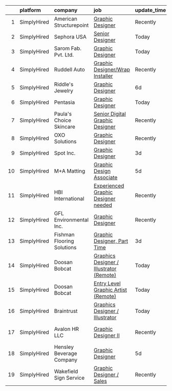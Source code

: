 

|    | platform    | company                    | job                                                                                                                                                   | update_time   | location                 |
|---:|:------------|:---------------------------|:------------------------------------------------------------------------------------------------------------------------------------------------------|:--------------|:-------------------------|
|  1 | SimplyHired | American Structurepoint    | [Graphic Designer](https://www.simplyhired.com/job/d5oEDTmd8ddvnkPUsMxhgO3hejHj_lT1yn78R3CCKG2Rnopc5685PA?q=graphic+designer)                         | Recently      | Indianapolis, IN         |
|  2 | SimplyHired | Sephora USA                | [Senior Designer](https://www.simplyhired.com/job/RAnXB8s82HAC5o8esF-_TZVjSAXAwFd3Ik8UM2WKeHAX3Zi10gAgNw?q=graphic+designer)                          | Today         | Remote +1 location       |
|  3 | SimplyHired | Sarom Fab. Pvt. Ltd.       | [Graphic Designer](https://www.simplyhired.com/job/Bjvn_piTZKpsanUhVqlSnBIS8TY_-yluXfZAaD8o9mi3Kfu_YAI1Ow?q=graphic+designer)                         | Today         | Thane, AK                |
|  4 | SimplyHired | Ruddell Auto               | [Graphic Designer/Wrap Installer](https://www.simplyhired.com/job/ajBuBy_i5ox-3IxXVO1Z0h4bkN1J6RZN4kDRj4Q2JSc_MWJ3RHVkbQ?q=graphic+designer)          | Recently      | Port Angeles, WA         |
|  5 | SimplyHired | Riddle's Jewelry           | [Graphic Designer](https://www.simplyhired.com/job/63fj4dRHvIgr4WVZ6IpxHH8xWQsbBWaTk-cvH0piyIFM3ZNtTUNgBQ?q=graphic+designer)                         | 6d            | Rapid City, SD           |
|  6 | SimplyHired | Pentasia                   | [Graphic Designer](https://www.simplyhired.com/job/UDONYa5Aa9HqIgqXd29ytnAdiZTIgGmjBhMIOuex3m15XmSSiV1RQA?q=graphic+designer)                         | Today         | Remote                   |
|  7 | SimplyHired | Paula's Choice Skincare    | [Senior Digital Graphic Designer](https://www.simplyhired.com/job/bijPNlFtUhpXGfL_ZQ6SQODWWALt2m7wiFeB_8sd1fiSpeSnzqA_1Q?q=graphic+designer)          | Recently      | Seattle, WA              |
|  8 | SimplyHired | OXO Solutions              | [Graphic Designer](https://www.simplyhired.com/job/BXUyWLRJM5GqlXxmpwBw-g_A_qs7M6-f7IDZTvQqqHxFROKtKw3p1Q?q=graphic+designer)                         | Recently      | Adobe, AZ                |
|  9 | SimplyHired | Spot Inc.                  | [Graphic Designer](https://www.simplyhired.com/job/Xwun_z3C5gslmqOlEmNFlJIsS4OAp1gtWLS0kfFbqNgax3pSO55CCg?q=graphic+designer)                         | 3d            | Indianapolis, IN         |
| 10 | SimplyHired | M+A Matting                | [Graphic Design Associate](https://www.simplyhired.com/job/nip0kECI2ukX7JbSVP3lvaA0XBDBSfMXI5P2b0ZUYyGn3ddKqeUHvQ?q=graphic+designer)                 | 5d            | LaGrange, GA             |
| 11 | SimplyHired | HBI International          | [Experienced Graphic Designer needed](https://www.simplyhired.com/job/zq8qyP2-sHLciQ0c_ZYoZGC-WgeEOFp5jYeb8yk6HML9dOU9Isbm1A?q=graphic+designer)      | Recently      | Phoenix, AZ              |
| 12 | SimplyHired | GFL Environmental Inc.     | [Graphic Designer](https://www.simplyhired.com/job/h5Fks4wOi57Ai3Fkezccn_43CjTJ0K3XOS2lXf893nsQPtT3W0O-5A?q=graphic+designer)                         | Recently      | Raleigh, NC              |
| 13 | SimplyHired | Fishman Flooring Solutions | [Graphic Designer, Part Time](https://www.simplyhired.com/job/4pGWRmTcbmYU92bRmiIz-M1ppZGDWWhLIohfzXdLMbM4tuOhdiluIQ?q=graphic+designer)              | 3d            | Baltimore, MD            |
| 14 | SimplyHired | Doosan Bobcat              | [Graphics Designer / Illustrator (Remote)](https://www.simplyhired.com/job/PTUyj36SCxwVQSPHSErtmW6Ek0LRaxp94FeOCPGZptI-zMbd3DUTpw?q=graphic+designer) | Today         | Pierre Part, LA          |
| 15 | SimplyHired | Doosan Bobcat              | [Entry Level Graphic Artist (Remote)](https://www.simplyhired.com/job/ifRbnfk7My3zwkAAXYLdFRbo4BfmlfuYhGwnxDtJp0FZ8SAljSzH_A?q=graphic+designer)      | Today         | Rockford, WA             |
| 16 | SimplyHired | Braintrust                 | [Graphics Designer / Illustrator](https://www.simplyhired.com/job/ahBAyOJ3mU0GWQj94oifVDIUyTQlmbbze2iiKO3kji3rJs3PbsVTNg?q=graphic+designer)          | Today         | San Francisco, CA        |
| 17 | SimplyHired | Avalon HR LLC              | [Graphic Designer II](https://www.simplyhired.com/job/w_UbE--5NGaMhikPq4Mc5VbhU4XxD2WvKIwm2fitfhOOtqbAnKzC7g?q=graphic+designer)                      | Recently      | Phoenix, AZ +4 locations |
| 18 | SimplyHired | Hensley Beverage Company   | [Graphic Designer](https://www.simplyhired.com/job/eMFAqfN5jeVQMkNkRVEZcV7Ax5fBDskH6LHlL51u9fzGo_jtRY53Vw?q=graphic+designer)                         | 5d            | Phoenix, AZ              |
| 19 | SimplyHired | Wakefield Sign Service     | [Graphic Designer / Sales](https://www.simplyhired.com/job/5TGa3fnlIvbVQ2z1YcSgIjCqvFojbOfyAcuG60mQfEh_EbItIZSSaw?q=graphic+designer)                 | Recently      | College Station, TX      |